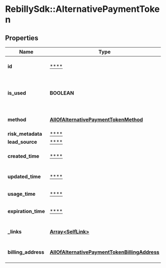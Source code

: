 # RebillySdk::AlternativePaymentToken

## Properties
Name | Type | Description | Notes
------------ | ------------- | ------------- | -------------
**id** | [****](.md) | The token identifier string. | [optional] 
**is_used** | **BOOLEAN** | Whether the token was already used. | [optional] [default to false]
**method** | [**AllOfAlternativePaymentTokenMethod**](AllOfAlternativePaymentTokenMethod.md) | The token payment method. | 
**risk_metadata** | [****](.md) |  | [optional] 
**lead_source** | [****](.md) |  | [optional] 
**created_time** | [****](.md) | Token created time. | [optional] 
**updated_time** | [****](.md) | Token updated time. | [optional] 
**usage_time** | [****](.md) | Token usage time. | [optional] 
**expiration_time** | [****](.md) | Token expiration time. | [optional] 
**_links** | [**Array&lt;SelfLink&gt;**](SelfLink.md) | The links related to resource. | [optional] 
**billing_address** | [**AllOfAlternativePaymentTokenBillingAddress**](AllOfAlternativePaymentTokenBillingAddress.md) | The billing address object. | 

